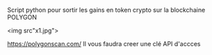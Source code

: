 Script python pour sortir les gains en token crypto sur la blockchaine POLYGON

<img src"x1.jpg">

https://polygonscan.com/
Il vous faudra creer une clé API d'accces
